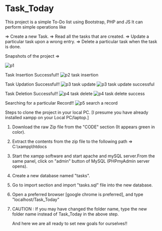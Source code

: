 # Task_Today

This project is a simple To-Do list using Bootstrap, PHP and JS 
It can perform simple operations like

=> Create a new Task.
=> Read all the tasks that are created.
=> Update a particular task upon a wrong entry.
=> Delete a particular task when the task is done.

Snapshots of the project =>

![p1](https://github.com/R-Krishita/Task_Today/assets/133895603/105e3495-f018-4e50-8629-20b0fe754479)

Task Insertion Successful!!
![p2 task insertion](https://github.com/R-Krishita/Task_Today/assets/133895603/1eca6e0e-9a39-4243-96e1-eebc704850d8)

Task Updation Successful!!
![p3 task update](https://github.com/R-Krishita/Task_Today/assets/133895603/1d5e783c-057b-48fb-b9d9-5005e4201dfa)
![p3 task update successful](https://github.com/R-Krishita/Task_Today/assets/133895603/d342bed1-6fd6-4e47-a3b5-c1b746dd4e02)

Task Deletion Successful!!
![p4 task delete](https://github.com/R-Krishita/Task_Today/assets/133895603/cf61e4d5-4145-4084-9286-1ac5b8096d58)
![p4 task delete success](https://github.com/R-Krishita/Task_Today/assets/133895603/2e198279-e9c8-4b9f-88c1-c32c993fc01c)

Searching for a particular Record!!
![p5 search a record](https://github.com/R-Krishita/Task_Today/assets/133895603/426f0778-c8a7-407a-9a80-31a0b5d0a2a4)


Steps to clone the project in your local PC.
[I presume you have already installed xampp on your Local PC/laptop.]

1. Download the raw Zip file from the "CODE" section (It appears green in color).
2. Extract the contents from the zip file to the following path => C:\xampp\htdocs
3. Start the xampp software and start apache and mySQL server.From the same panel, click on "admin" button of MySQL (PHPmyAdmin server opens).
4. Create a new database named "tasks".
5. Go to import section and import "tasks.sql" file into the new database.
6. Open a preferred browser [google chrome is preferred], and type "localhost/Task_Today"
7. CAUTION : If you may have changed the folder name, type the new folder name instead of Task_Today in the above step.

   And here we are all ready to set new goals for ourselves!!
